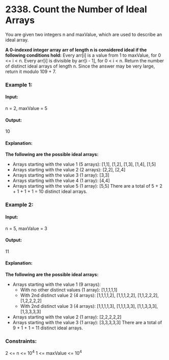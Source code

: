 # 2338. Count the Number of Ideal Arrays
You are given two integers n and maxValue, which are used to describe an ideal array.

**A 0-indexed integer array arr of length n is considered ideal if the following conditions hold:**
Every arr[i] is a value from 1 to maxValue, for 0 <= i < n.
Every arr[i] is divisible by arr[i - 1], for 0 < i < n.
Return the number of distinct ideal arrays of length n. Since the answer may be very large, return it modulo 109 + 7.

### Example 1:
#### Input: 
n = 2, maxValue = 5
#### Output:
10
#### Explanation:
**The following are the possible ideal arrays:**
- Arrays starting with the value 1 (5 arrays): [1,1], [1,2], [1,3], [1,4], [1,5]
- Arrays starting with the value 2 (2 arrays): [2,2], [2,4]
- Arrays starting with the value 3 (1 array): [3,3]
- Arrays starting with the value 4 (1 array): [4,4]
- Arrays starting with the value 5 (1 array): [5,5]
There are a total of 5 + 2 + 1 + 1 + 1 = 10 distinct ideal arrays.

### Example 2:
#### Input: 
n = 5, maxValue = 3
#### Output: 
11
#### Explanation: 
**The following are the possible ideal arrays:**
- Arrays starting with the value 1 (9 arrays): 
   - With no other distinct values (1 array): [1,1,1,1,1] 
   - With 2nd distinct value 2 (4 arrays): [1,1,1,1,2], [1,1,1,2,2], [1,1,2,2,2], [1,2,2,2,2]
   - With 2nd distinct value 3 (4 arrays): [1,1,1,1,3], [1,1,1,3,3], [1,1,3,3,3], [1,3,3,3,3]
- Arrays starting with the value 2 (1 array): [2,2,2,2,2]
- Arrays starting with the value 3 (1 array): [3,3,3,3,3]
There are a total of 9 + 1 + 1 = 11 distinct ideal arrays.
 
### Constraints:
2 <= n <= $`10^4`$
1 <= maxValue <= $`10^4`$

